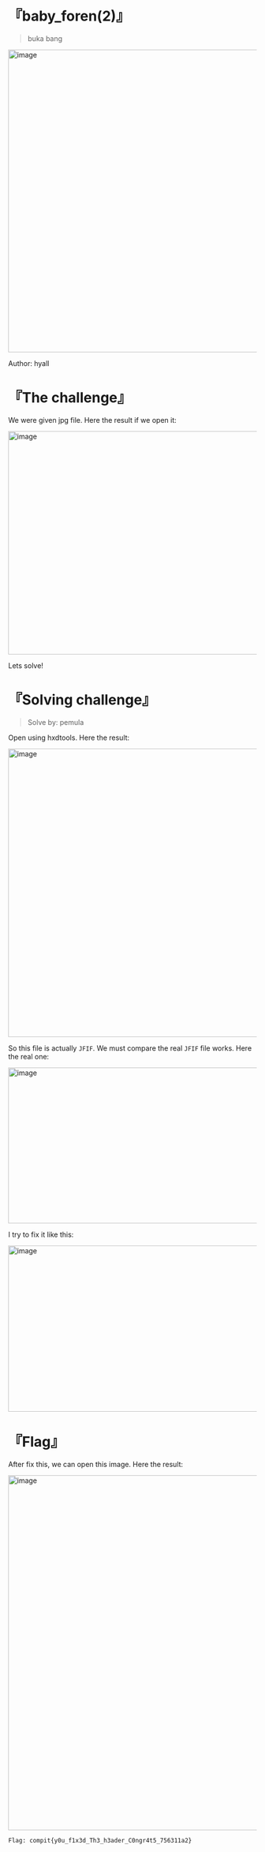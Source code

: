 # 『baby_foren(2)』
> buka bang

<img width="764" height="614" alt="image" src="https://github.com/user-attachments/assets/7587017c-7a70-4a21-8199-c041ed470bde" />

Author: hyall

# 『The challenge』

We were given jpg file. Here the result if we open it:

<img width="858" height="453" alt="image" src="https://github.com/user-attachments/assets/03bb8c5f-6626-4895-b22b-b529dfb1a9b5" />

Lets solve!

# 『Solving challenge』
> Solve by: pemula

Open using hxdtools. Here the result:

<img width="795" height="585" alt="image" src="https://github.com/user-attachments/assets/751522ce-ae00-46aa-8a36-e9f65ba1694e" />

So this file is actually `JFIF`. We must compare the real `JFIF` file works. Here the real one:

<img width="824" height="316" alt="image" src="https://github.com/user-attachments/assets/e1b8c902-0b54-40e4-a9a6-9a2d59b9894b" />

I try to fix it like this:

<img width="719" height="337" alt="image" src="https://github.com/user-attachments/assets/ab59cb93-528c-4d0c-8b0c-bbe083059696" />

# 『Flag』

After fix this, we can open this image. Here the result:

<img width="713" height="720" alt="image" src="https://github.com/user-attachments/assets/a1828180-5a94-479f-be24-9831e6c2fbae" />

```
Flag: compit{y0u_f1x3d_Th3_h3ader_C0ngr4t5_756311a2}
```

